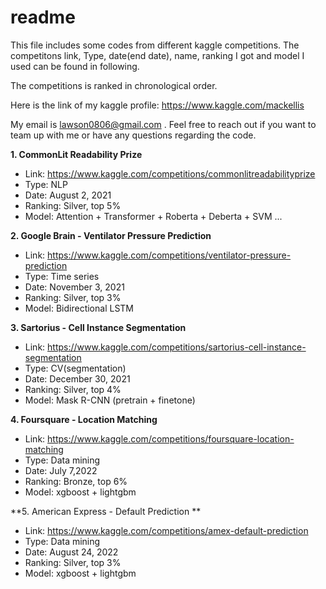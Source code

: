 # readme
This file includes some codes from different kaggle competitions. The competitons link, Type, date(end date), name, ranking I got and model I used can be found in following.

The competitions is ranked in chronological order.

Here is the link of my kaggle profile: https://www.kaggle.com/mackellis

My email is lawson0806@gmail.com . Feel free to reach out if you want to team up with me or have any questions regarding the code.

**1. CommonLit Readability Prize**  

-   Link: https://www.kaggle.com/competitions/commonlitreadabilityprize  
-   Type: NLP  
-   Date: August 2, 2021  
-   Ranking: Silver, top 5%  
-   Model: Attention + Transformer + Roberta + Deberta + SVM ...  


**2. Google Brain - Ventilator Pressure Prediction**  

-   Link: https://www.kaggle.com/competitions/ventilator-pressure-prediction  
-   Type: Time series  
-   Date: November 3, 2021   
-   Ranking: Silver, top 3%  
-   Model: Bidirectional LSTM  


**3. Sartorius - Cell Instance Segmentation**  

-   Link: https://www.kaggle.com/competitions/sartorius-cell-instance-segmentation  
-   Type: CV(segmentation)  
-   Date: December 30, 2021  
-   Ranking: Silver, top 4%  
-   Model: Mask R-CNN (pretrain + finetone)  


**4. Foursquare - Location Matching**  

-   Link: https://www.kaggle.com/competitions/foursquare-location-matching  
-   Type: Data mining  
-   Date: July 7,2022  
-   Ranking: Bronze, top 6%  
-   Model: xgboost + lightgbm  


**5. American Express - Default Prediction ** 

-   Link: https://www.kaggle.com/competitions/amex-default-prediction  
-   Type: Data mining  
-   Date: August 24, 2022  
-   Ranking: Silver, top 3%  
-   Model: xgboost + lightgbm  
  



